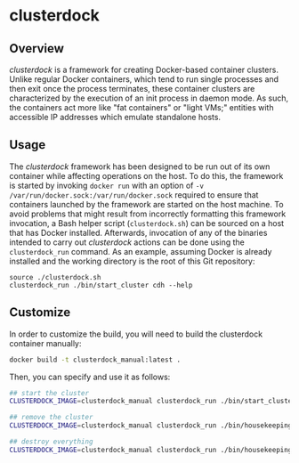 <!---
  Licensed to the Apache Software Foundation (ASF) under one
  or more contributor license agreements.  See the NOTICE file
  distributed with this work for additional information
  regarding copyright ownership.  The ASF licenses this file
  to you under the Apache License, Version 2.0 (the
  "License"); you may not use this file except in compliance
  with the License.  You may obtain a copy of the License at

    http://www.apache.org/licenses/LICENSE-2.0

  Unless required by applicable law or agreed to in writing,
  software distributed under the License is distributed on an
  "AS IS" BASIS, WITHOUT WARRANTIES OR CONDITIONS OF ANY
  KIND, either express or implied.  See the License for the
  specific language governing permissions and limitations
  under the License.
-->
# clusterdock

## Overview
*clusterdock* is a framework for creating Docker-based container clusters. Unlike regular Docker
containers, which tend to run single processes and then exit once the process terminates, these
container clusters are characterized by the execution of an init process in daemon mode. As such,
the containers act more like "fat containers" or "light VMs;" entities with accessible IP addresses
which emulate standalone hosts.

## Usage
The *clusterdock* framework has been designed to be run out of its own container while affecting
operations on the host. To do this, the framework is started by invoking `docker run` with an option
of `-v /var/run/docker.sock:/var/run/docker.sock` required to ensure that containers launched by the
framework are started on the host machine. To avoid problems that might result from incorrectly
formatting this framework invocation, a Bash helper script (`clusterdock.sh`) can be sourced on a
host that has Docker installed. Afterwards, invocation of any of the binaries intended to carry
out *clusterdock* actions can be done using the `clusterdock_run` command. As an example, assuming
Docker is already installed and the working directory is the root of this Git repository:
```
source ./clusterdock.sh
clusterdock_run ./bin/start_cluster cdh --help
```


## Customize

In order to customize the build, you will need to build the clusterdock container manually:

```bash
docker build -t clusterdock_manual:latest .
```

Then, you can specify and use it as follows:

```bash
## start the cluster
CLUSTERDOCK_IMAGE=clusterdock_manual clusterdock_run ./bin/start_cluster cdh

## remove the cluster
CLUSTERDOCK_IMAGE=clusterdock_manual clusterdock_run ./bin/housekeeping remove

## destroy everything
CLUSTERDOCK_IMAGE=clusterdock_manual clusterdock_run ./bin/housekeeping nuke

```
